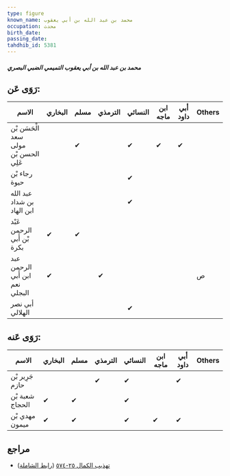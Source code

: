 ```yaml
---
type: figure
known_name: محمد بن عبد الله بن أبي يعقوب
occupation: محدث
birth_date:
passing_date:
tahdhib_id: 5381
---
```

##### محمد بن عبد الله بن أبي يعقوب التميمي الضبي البصري

## رَوَى عَن:
| الاسم                                 | البخاري | مسلم | الترمذي | النسائي | ابن ماجه | أبي داود | Others |
| ------------------------------------- | ------- | ---- | ------- | ------- | -------- | -------- | ------ |
| الْحَسَن بْن سعد مولى الحسن بْن عَلِي |         | ✔    |         | ✔       | ✔        | ✔        |        |
| رجاء بْن حيوة                         |         |      |         | ✔       |          |          |        |
| عبد الله بن شداد ابن الهاد            |         |      |         | ✔       |          |          |        |
| عَبْد الرحمن بْن أَبي بكرة            | ✔       | ✔    |         |         |          |          |        |
| عبد الرحمن ابن أَبي نعم البجلي        | ✔       |      | ✔       |         |          |          | ص      |
| أبي نصر الهلالي                       |         |      |         | ✔       |          |          |        |
## رَوَى عَنه:
| الاسم           | البخاري | مسلم | الترمذي | النسائي | ابن ماجه | أبي داود | Others |
| --------------- | ------- | ---- | ------- | ------- | -------- | -------- | ------ |
| جَرِير بْن حازم |         |      | ✔       | ✔       |          | ✔        |        |
| شعبة بْن الحجاج | ✔       | ✔    |         | ✔       |          |          |        |
| مهدي بْن ميمون  | ✔       | ✔    |         | ✔       | ✔        | ✔        |        |
## مراجع
- [تهذيب الكمال ٢٥-٥٧٤](obsidian://open?vault=Tahdhib-al-Kamal&file=Figures/٥٣٨١-محمد%20بن%20عبد%20الله%20بن%20أبي%20يعقوب%20التميمي%20الضبي%20البصري) ([رابط الشاملة](https://shamela.ws/book/3722/13667))